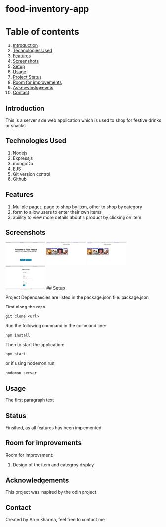 # food-inventory-app

# Table of contents

1. [Introduction](#introduction)
2. [Technologies Used](#paragraph1)
3. [Features](#features-paragraph)
4. [Screenshots](#screenshot)
5. [Setup](#setup-paragraph)
6. [Usage](#usage-paragraph)
7. [Project Status](#status-paragraph)
8. [Room for improvements](#imporvements-paragraph)
9. [Acknowledgements](#Acknowledgements-paragraph)
10. [Contact](#contact-paragraph)

## Introduction <a name="introduction"></a>

This is a server side web application which is used to shop for festive drinks or snacks

## Technologies Used <a name="paragraph1"></a>

1. Nodejs
2. Expressjs
3. mongoDb
4. EJS
5. Git version control
6. Github

## Features <a name="features-paragraph"></a>

1. Muliple pages, page to shop by item, other to shop by category
2. form to allow users to enter their own items
3. abiility to view more details about a product by clicking on item

## Screenshots <a name="screenshot"></a>

<img src="./public/homepage.png" width="128"/>
<img src="./public/items.png" width="128"/>
<img src="./public/categorypage.png" width="128"/>
<img src="./public/form.png" width="128"/>
## Setup <a name="setup-paragraph"></a>

Project Dependancies are listed in the package.json file: package.json

First clong the repo

```
git clone <url>
```

Run the following command in the command line:

```
npm install
```

Then to start the application:

```
npm start
```

or if using nodemon run:

```
nodemon server
```

## Usage <a name="usage-paragraph"></a>

The first paragraph text

## Status <a name="status-paragraph"></a>

Finsihed, as all features has been implemented

## Room for improvements <a name="imporvements-paragraph"></a>

Room for improvement:

1. Design of the item and categroy display

## Acknowledgements <a name="Acknowledgements-paragraph"></a>

This project was inspired by the odin project

## Contact <a name="Contact-paragraph"></a>

Created by Arun Sharma, feel free to contact me
